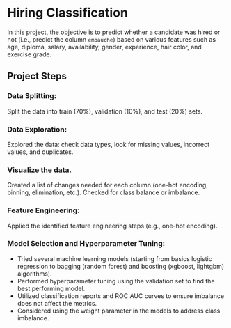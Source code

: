 # Hiring Classification

In this project, the objective is to predict whether a candidate was hired or not (i.e., predict the column `embauche`) based on various features such as age, diploma, salary, availability, gender, experience, hair color, and exercise grade.

## Project Steps

### Data Splitting:
Split the data into train (70%), validation (10%), and test (20%) sets.

### Data Exploration:
Explored the data: check data types, look for missing values, incorrect values, and duplicates.

### Visualize the data.
Created a list of changes needed for each column (one-hot encoding, binning, elimination, etc.).
Checked for class balance or imbalance.

### Feature Engineering:
Applied the identified feature engineering steps (e.g., one-hot encoding).

### Model Selection and Hyperparameter Tuning:
- Tried several machine learning models (starting from basics logistic regression to bagging (random forest) and boosting (xgboost, lightgbm) algorithms).
- Performed hyperparameter tuning using the validation set to find the best performing model.
- Utilized classification reports and ROC AUC curves to ensure imbalance does not affect the metrics.
- Considered using the weight parameter in the models to address class imbalance.

